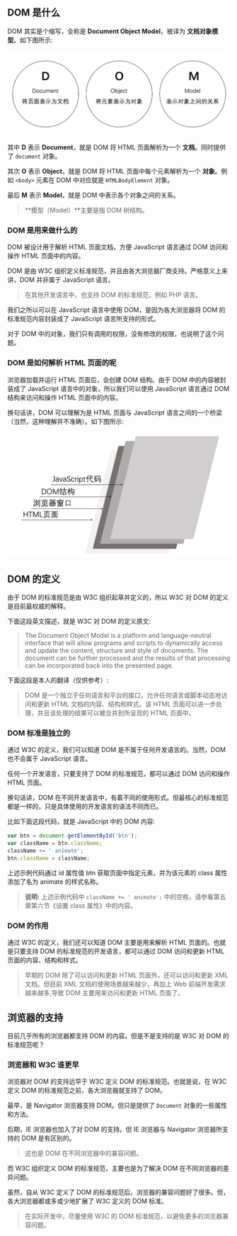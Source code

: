 ## DOM 是什么

DOM 其实是个缩写，全称是 **Document Object Model**，被译为 **文档对象模型**。如下图所示:

![](images/01.png)

其中 **D** 表示 **Document**，就是 DOM 将 HTML 页面解析为一个 **文档**。同时提供了 `document` 对象。

其次 **O** 表示 **Object**，就是 DOM 将 HTML 页面中每个元素解析为一个 **对象**。例如 `<body>` 元素在 DOM 中对应就是 `HTMLBodyElement` 对象。

最后 **M** 表示 **Model**，就是 DOM 中表示各个对象之间的关系。

> **模型（Model）**主要是指 DOM 树结构。

### DOM 是用来做什么的

DOM 被设计用于解析 HTML 页面文档，方便 JavaScript 语言通过 DOM 访问和操作 HTML 页面中的内容。

DOM 是由 W3C 组织定义标准规范，并且由各大浏览器厂商支持。严格意义上来讲，DOM 并非属于 JavaScript 语言。

> 在其他开发语言中，也支持 DOM 的标准规范，例如 PHP 语言。

我们之所以可以在 JavaScript 语言中使用 DOM，是因为各大浏览器将 DOM 的标准规范内容封装成了 JavaScript 语言所支持的形式。

对于 DOM 中的对象，我们只有调用的权限，没有修改的权限，也说明了这个问题。

### DOM 是如何解析 HTML 页面的呢

浏览器加载并运行 HTML 页面后，会创建 DOM 结构。由于 DOM 中的内容被封装成了 JavaScript 语言中的对象，所以我们可以使用 JavaScript 语言通过 DOM 结构来访问和操作 HTML 页面中的内容。

换句话讲，DOM 可以理解为是 HTML 页面与 JavaScript 语言之间的一个桥梁（当然，这种理解并不准确）。如下图所示:

![](images/02.png)

## DOM 的定义

由于 DOM 的标准规范是由 W3C 组织起草并定义的，所以 W3C 对 DOM 的定义是目前最权威的解释。

下面这段英文描述，就是 W3C 对 DOM 的定义原文:

> The Document Object Model is a platform and language-neutral interface that will allow programs and scripts to dynamically access and update the content, structure and style of documents. The document can be further processed and the results of that processing can be incorporated back into the presented page.

下面这段是本人的翻译（仅供参考）:

> DOM 是一个独立于任何语言和平台的接口，允许任何语言或脚本动态地访问和更新 HTML 文档的内容、结构和样式。该 HTML 页面可以进一步处理，并且该处理的结果可以被合并到所呈现的 HTML 页面中。

### DOM 标准是独立的

通过 W3C 的定义，我们可以知道 DOM 是不属于任何开发语言的。当然，DOM 也不会属于 JavaScript 语言。

任何一个开发语言，只要支持了 DOM 的标准规范，都可以通过 DOM 访问和操作 HTML 页面。

换句话讲，DOM 在不同开发语言中，有着不同的使用形式。但最核心的标准规范都是一样的，只是具体使用的开发语言的语法不同而已。

比如下面这段代码，就是 JavaScript 中的 DOM 内容:

```javascript
var btn = document.getElementById('btn');
var className = btn.className;
className += ' animate';
btn.className = className;
```

上述示例代码通过 id 属性值 btn 获取页面中指定元素，并为该元素的 class 属性添加了名为 animate 的样式名称。

> **说明:** 上述示例代码中 `className += ' animate';` 中的空格，请参看第五章第六节《设置 class 属性》中的内容。

### DOM 的作用

通过 W3C 的定义，我们还可以知道 DOM 主要是用来解析 HTML 页面的。也就是只要支持 DOM 的标准规范的开发语言，都可以通过 DOM 访问和更新 HTML 页面的内容、结构和样式。

> 早期的 DOM 除了可以访问和更新 HTML 页面外，还可以访问和更新 XML 文档。但目前 XML 文档的使用场景越来越少，再加上 Web 前端开发需求越来越多,导致 DOM 主要用来访问和更新 HTML 页面了。

## 浏览器的支持

目前几乎所有的浏览器都支持 DOM 的内容。但是不是支持的是 W3C 对 DOM 的标准规范呢？

### 浏览器和 W3C 谁更早

浏览器对 DOM 的支持远早于 W3C 定义 DOM 的标准规范。也就是说，在 W3C 定义 DOM 的标准规范之前，各大浏览器就支持了 DOM。

最早，是 Navigator 浏览器支持 DOM。但只是提供了 `Document` 对象的一些属性和方法。

后期，IE 浏览器也加入了对 DOM 的支持。但 IE 浏览器与 Navigator 浏览器所支持的 DOM 是有区别的。

> 这也是 DOM 在不同浏览器中的兼容问题。

而 W3C 组织定义 DOM 的标准规范，主要也是为了解决 DOM 在不同浏览器的差异问题。

虽然，自从 W3C 定义了 DOM 的标准规范后，浏览器的兼容问题好了很多。但，各大浏览器都或多或少地扩展了 W3C 定义的 DOM 标准。

> 在实际开发中，尽量使用 W3C 的 DOM 标准规范，以避免更多的浏览器兼容问题。

